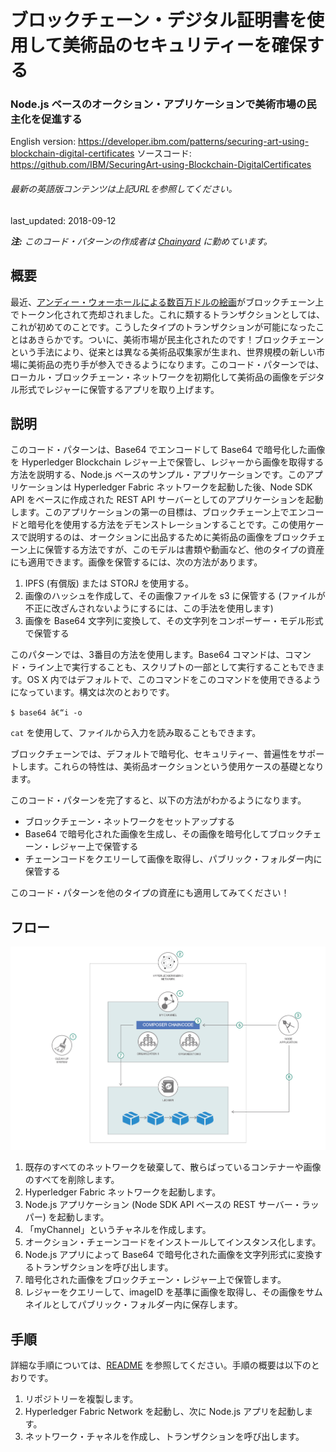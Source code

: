 # ブロックチェーン・デジタル証明書を使用して美術品のセキュリティーを確保する

### Node.js ベースのオークション・アプリケーションで美術市場の民主化を促進する

English version: https://developer.ibm.com/patterns/securing-art-using-blockchain-digital-certificates
ソースコード: https://github.com/IBM/SecuringArt-using-Blockchain-DigitalCertificates

###### 最新の英語版コンテンツは上記URLを参照してください。
last_updated: 2018-09-12

 
*__注:__ このコード・パターンの作成者は [Chainyard](https://chainyard.com/) に勤めています。*

## 概要

最近、[アンディー・ウォーホールによる数百万ドルの絵画](https://www.ccn.com/andy-warhols-multi-million-dollar-painting-tokenized-and-sold-on-blockchain/)がブロックチェーン上でトークン化されて売却されました。これに類するトランザクションとしては、これが初めてのことです。こうしたタイプのトランザクションが可能になったことはあきらかです。ついに、美術市場が民主化されたのです！ブロックチェーンという手法により、従来とは異なる美術品収集家が生まれ、世界規模の新しい市場に美術品の売り手が参入できるようになります。このコード・パターンでは、ローカル・ブロックチェーン・ネットワークを初期化して美術品の画像をデジタル形式でレジャーに保管するアプリを取り上げます。

## 説明

このコード・パターンは、Base64 でエンコードして Base64 で暗号化した画像を Hyperledger Blockchain レジャー上で保管し、レジャーから画像を取得する方法を説明する、Node.js ベースのサンプル・アプリケーションです。このアプリケーションは Hyperledger Fabric ネットワークを起動した後、Node SDK API をベースに作成された REST API サーバーとしてのアプリケーションを起動します。このアプリケーションの第一の目標は、ブロックチェーン上でエンコードと暗号化を使用する方法をデモンストレーションすることです。この使用ケースで説明するのは、オークションに出品するために美術品の画像をブロックチェーン上に保管する方法ですが、このモデルは書類や動画など、他のタイプの資産にも適用できます。画像を保管するには、次の方法があります。

1. IPFS (有償版) または STORJ を使用する。
2. 画像のハッシュを作成して、その画像ファイルを s3 に保管する (ファイルが不正に改ざんされないようにするには、この手法を使用します)
3. 画像を Base64 文字列に変換して、その文字列をコンポーザー・モデル形式で保管する

このパターンでは、3番目の方法を使用します。Base64 コマンドは、コマンド・ライン上で実行することも、スクリプトの一部として実行することもできます。OS X 内ではデフォルトで、このコマンドをこのコマンドを使用できるようになっています。構文は次のとおりです。

`$ base64 â€“i -o`

`cat` を使用して、ファイルから入力を読み取ることもできます。

ブロックチェーンでは、デフォルトで暗号化、セキュリティー、普遍性をサポートします。これらの特性は、美術品オークションという使用ケースの基礎となります。

このコード・パターンを完了すると、以下の方法がわかるようになります。

* ブロックチェーン・ネットワークをセットアップする
* Base64 で暗号化された画像を生成し、その画像を暗号化してブロックチェーン・レジャー上で保管する
* チェーンコードをクエリーして画像を取得し、パブリック・フォルダー内に保管する

このコード・パターンを他のタイプの資産にも適用してみてください！

## フロー

![フロー](./images/securing-art-flow-2.png)

1. 既存のすべてのネットワークを破棄して、散らばっているコンテナーや画像のすべてを削除します。
1. Hyperledger Fabric ネットワークを起動します。
1. Node.js アプリケーション (Node SDK API ベースの REST サーバー・ラッパー) を起動します。
1. 「myChannel」というチャネルを作成します。
1. オークション・チェーンコードをインストールしてインスタンス化します。
1. Node.js アプリによって Base64 で暗号化された画像を文字列形式に変換するトランザクションを呼び出します。
1. 暗号化された画像をブロックチェーン・レジャー上で保管します。
1. レジャーをクエリーして、imageID を基準に画像を取得し、その画像をサムネイルとしてパブリック・フォルダー内に保存します。

## 手順

詳細な手順については、[README](https://github.com/IBM/SecuringArt-using-Blockchain-DigitalCertificates/blob/master/README.md) を参照してください。手順の概要は以下のとおりです。

1. リポジトリーを複製します。
2. Hyperledger Fabric Network を起動し、次に Node.js アプリを起動します。
3. ネットワーク・チャネルを作成し、トランザクションを呼び出します。
